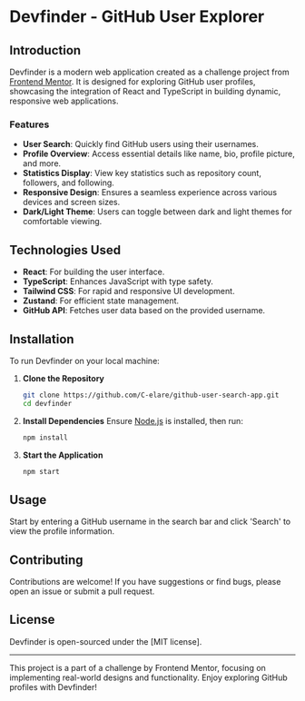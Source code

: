 # Devfinder - GitHub User Explorer

## Introduction

Devfinder is a modern web application created as a challenge project from [Frontend Mentor](https://www.frontendmentor.io/challenges/github-user-search-app-Q09YOgaH6). It is designed for exploring GitHub user profiles, showcasing the integration of React and TypeScript in building dynamic, responsive web applications.

### Features

- **User Search**: Quickly find GitHub users using their usernames.
- **Profile Overview**: Access essential details like name, bio, profile picture, and more.
- **Statistics Display**: View key statistics such as repository count, followers, and following.
- **Responsive Design**: Ensures a seamless experience across various devices and screen sizes.
- **Dark/Light Theme**: Users can toggle between dark and light themes for comfortable viewing.

## Technologies Used

- **React**: For building the user interface.
- **TypeScript**: Enhances JavaScript with type safety.
- **Tailwind CSS**: For rapid and responsive UI development.
- **Zustand**: For efficient state management.
- **GitHub API**: Fetches user data based on the provided username.

## Installation

To run Devfinder on your local machine:

1. **Clone the Repository**
   ```bash
   git clone https://github.com/C-elare/github-user-search-app.git
   cd devfinder
   ```

2. **Install Dependencies**
   Ensure [Node.js](https://nodejs.org/) is installed, then run:
   ```bash
   npm install
   ```

3. **Start the Application**
   ```bash
   npm start
   ```

## Usage

Start by entering a GitHub username in the search bar and click 'Search' to view the profile information.

## Contributing

Contributions are welcome! If you have suggestions or find bugs, please open an issue or submit a pull request.

## License

Devfinder is open-sourced under the [MIT license].

---

This project is a part of a challenge by Frontend Mentor, focusing on implementing real-world designs and functionality. Enjoy exploring GitHub profiles with Devfinder!
